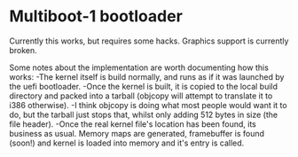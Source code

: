 # Multiboot-1 bootloader

Currently this works, but requires some hacks. Graphics support is currently broken.

Some notes about the implementation are worth documenting how this works:
-The kernel itself is build normally, and runs as if it was launched by the uefi bootloader.
-Once the kernel is built, it is copied to the local build directory and packed into a tarball (objcopy will attempt to translate it to i386 otherwise).
-I think objcopy is doing what most people would want it to do, but the tarball just stops that, whilst only adding 512 bytes in size (the file header).
-Once the real kernel file's location has been found, its business as usual. Memory maps are generated, framebuffer is found (soon!) and kernel is loaded
    into memory and it's entry is called.
